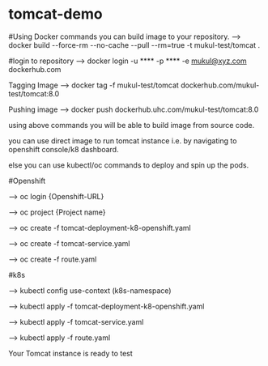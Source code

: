 # tomcat-demo
#Using Docker commands you can build image to your repository.
  -->   docker build --force-rm --no-cache --pull --rm=true -t mukul-test/tomcat .

#login to repository
  -->  docker login -u **** -p **** -e mukul@xyz.com dockerhub.com

Tagging Image
  --> docker tag -f mukul-test/tomcat dockerhub.com/mukul-test/tomcat:8.0

Pushing image
  --> docker push dockerhub.uhc.com/mukul-test/tomcat:8.0

using above commands you will be able to build image from source code.

you can use direct image to run tomcat instance i.e. by navigating to openshift console/k8 dashboard.

else you can use kubectl/oc commands to deploy and spin up the pods.

#Openshift 

  --> oc login {Openshift-URL}

  --> oc project {Project name}

  --> oc create -f tomcat-deployment-k8-openshift.yaml

  --> oc create -f tomcat-service.yaml

  --> oc create -f route.yaml

#k8s

  --> kubectl config use-context (k8s-namespace)
  
  --> kubectl apply -f tomcat-deployment-k8-openshift.yaml
  
  --> kubectl apply -f tomcat-service.yaml
  
  --> kubectl apply -f route.yaml
  
Your Tomcat instance is ready to test
